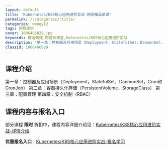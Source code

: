 ```yaml
---
layout: default
title: 'Kubernetes/K8S核心应用进阶实战-网易精品单课'
permalink: /:categories/:title/
categories: wangyi2
tags: 网易提供
cover: 1006466029.jpg
keywords: 精选网课,网易云课堂,Kubernetes/K8S核心应用进阶实战
description: "第一章：控制器及应用场景（Deployment，StatefulSet，DaemonSet，Cron和CronJob）第二章：容器持久化存储（PersistentVolume，Storage"
classid: 1006466029
---
```


## 课程介绍

第一章：控制器及应用场景（Deployment，StatefulSet，DaemonSet，Cron和CronJob）
第二章：容器持久化存储（PersistentVolume，StorageClass）
第三章：配置管理
第四章：安全机制（RBAC）

## 课程内容与报名入口

部分课程 **限时** 折扣中，课程内容详细介绍见：[Kubernetes/K8S核心应用进阶实战-详情介绍](https://study.163.com/course/introduction/1006466029.htm?share=1&shareId=1025206652&utm_campaign=share&utm_medium=iphoneShare&utm_source=&utm_u=1025206652)

**优惠报名入口**：[Kubernetes/K8S核心应用进阶实战-报名学习](https://study.163.com/course/introduction/1006466029.htm?share=1&shareId=1025206652&utm_campaign=share&utm_medium=iphoneShare&utm_source=&utm_u=1025206652)

